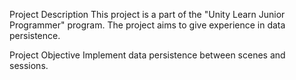 Project Description
This project is a part of the "Unity Learn Junior Programmer" program. The project aims to give experience in data persistence.

Project Objective
Implement data persistence between scenes and sessions.
